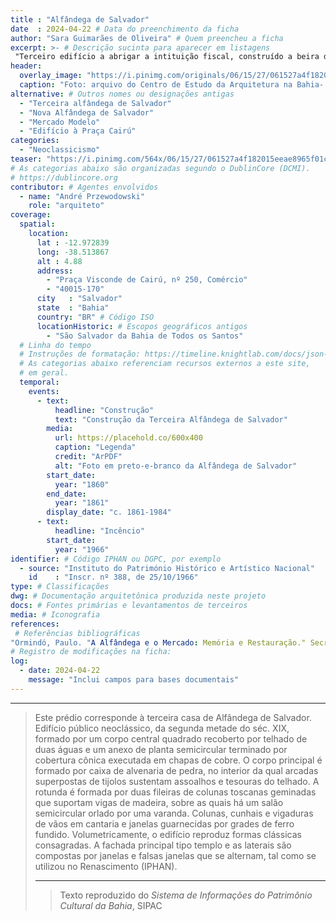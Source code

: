 ```yaml
---
title : "Alfândega de Salvador"
date  : 2024-04-22 # Data do preenchimento da ficha
author: "Sara Guimarães de Oliveira" # Quem preencheu a ficha
excerpt: >- # Descrição sucinta para aparecer em listagens
 "Terceiro edifício a abrigar a intituição fiscal, construído a beira do mar em alvenaria de pedra, organizado em um corpo central e uma rotunda semicircular ao fundo."
header:
  overlay_image: "https://i.pinimg.com/originals/06/15/27/061527a4f182015eeae8965f01c18eab.jpg"
  caption: "Foto: arquivo do Centro de Estudo da Arquitetura na Bahia- CEAB"
alternative: # Outros nomes ou designações antigas
  - "Terceira alfândega de Salvador"
  - "Nova Alfândega de Salvador"
  - "Mercado Modelo"
  - "Edifício à Praça Cairú"
categories:
  - "Neoclassicismo"
teaser: "https://i.pinimg.com/564x/06/15/27/061527a4f182015eeae8965f01c18eab.jpg"
# As categorias abaixo são organizadas segundo o DublinCore (DCMI).
# https://dublincore.org
contributor: # Agentes envolvidos
  - name: "André Przewodowski"
    role: "arquiteto"
coverage:
  spatial:
    location:
      lat : -12.972839 
      long: -38.513867
      alt : 4.88
      address:
        - "Praça Visconde de Cairú, nº 250, Comércio"
        - "40015-170"
      city   : "Salvador"
      state  : "Bahia"
      country: "BR" # Código ISO
      locationHistoric: # Escopos geográficos antigos
        - "São Salvador da Bahia de Todos os Santos"
  # Linha do tempo
  # Instruções de formatação: https://timeline.knightlab.com/docs/json-format.html
  # As categorias abaixo referenciam recursos externos a este site,
  # em geral.
  temporal:
    events:
      - text:
          headline: "Construção"
          text: "Construção da Terceira Alfândega de Salvador"
        media:
          url: https://placehold.co/600x400
          caption: "Legenda"
          credit: "ArPDF"
          alt: "Foto em preto-e-branco da Alfândega de Salvador"
        start_date:
          year: "1860"
        end_date:
          year: "1861"
        display_date: "c. 1861-1984"
      - text:
          headline: "Incêncio"
        start_date:
          year: "1966"
identifier: # Código IPHAN ou DGPC, por exemplo
  - source: "Instituto do Património Histórico e Artístico Nacional"
    id    : "Inscr. nº 388, de 25/10/1966"
type: # Classificações
dwg: # Documentação arquitetônica produzida neste projeto
docs: # Fontes primárias e levantamentos de terceiros
media: # Iconografia
references:
 # Referências bibliográficas
"Ormindó, Paulo. "A Alfândega e o Mercado: Memória e Restauração." Secretaria de Planejamento, Ciência e Tecnologia do Estado da Bahia Salvador, 1985. Disponível em: http://www.pauloormindo.com.br/artigos/artigo_1985.pdf. Acesso em: 22 de Abril de 2024"
# Registro de modificações na ficha:
log:
  - date: 2024-04-22
    message: "Inclui campos para bases documentais"
---
```



---

<blockquote>

Este prédio corresponde à terceira casa de Alfândega de Salvador. Edifício público neoclássico, da segunda metade do séc. XIX, formado por um corpo central quadrado recoberto por telhado de duas águas e um anexo de planta semicircular terminado por cobertura cônica executada em chapas de cobre. O corpo principal é formado por caixa de alvenaria de pedra, no interior da qual arcadas superpostas de tijolos sustentam assoalhos e tesouras do telhado. A rotunda é formada por duas fileiras de colunas toscanas geminadas que suportam vigas de madeira, sobre as quais há um salão semicircular orlado por uma varanda. Colunas, cunhais e vigaduras de vãos em cantaria e janelas guarnecidas por grades de ferro fundido. Volumetricamente, o edifício reproduz formas clássicas consagradas. A fachada principal tipo templo e as laterais são compostas por janelas e falsas janelas que se alternam, tal como se utilizou no Renascimento (IPHAN).

---

<blockquote>

  <footer class="figure-caption col-md-8 offset-md-4">Texto reproduzido
  do <cite>Sistema de Informações do Patrimônio Cultural da Bahia</cite>, SIPAC</footer>
</blockquote>

